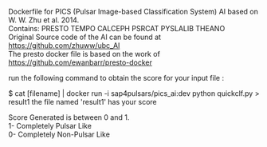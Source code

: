 Dockerfile for PICS (Pulsar Image-based Classification System) AI based on W. W. Zhu et al. 2014. \
Contains: PRESTO TEMPO CALCEPH PSRCAT PYSLALIB THEANO \
Original Source code of the AI can be found at https://github.com/zhuww/ubc_AI \
The presto docker file is based on the work of https://github.com/ewanbarr/presto-docker




run the following command to obtain the score for your input file :

$ cat [filename] | docker run -i sap4pulsars/pics_ai:dev python quickclf.py > result1
the file  named 'result1' has your score 

Score Generated is between 0 and 1. \
1- Completely Pulsar Like \
0- Completely Non-Pulsar Like

